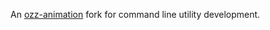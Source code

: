 An [ozz-animation](https://github.com/guillaumeblanc/ozz-animation) fork for command line utility development.

